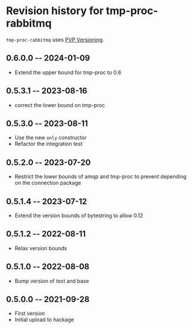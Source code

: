 # Revision history for tmp-proc-rabbitmq

`tmp-proc-rabbitmq` uses [PVP Versioning][1].

## 0.6.0.0 -- 2024-01-09

* Extend the upper bound for tmp-proc to 0.6

## 0.5.3.1 -- 2023-08-16

* correct the lower bound on tmp-proc

## 0.5.3.0 -- 2023-08-11

* Use the new `only` constructor
* Refactor the integration test

## 0.5.2.0 -- 2023-07-20

* Restrict the lower bounds of amqp and tmp-proc to prevent
  depending on the connection package

## 0.5.1.4 -- 2023-07-12

* Extend the version bounds of bytestring to allow 0.12

## 0.5.1.2 -- 2022-08-11

*  Relax version bounds

## 0.5.1.0 -- 2022-08-08

* Bump version of text and base

## 0.5.0.0 -- 2021-09-28

* First version
* Initial upload to hackage

[1]: https://pvp.haskell.org
